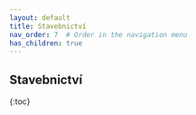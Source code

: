 ```yaml
---
layout: default
title: Stavebnictví
nav_order: 7  # Order in the navigation menu
has_children: true
---
```


## Stavebnictví

{:toc}